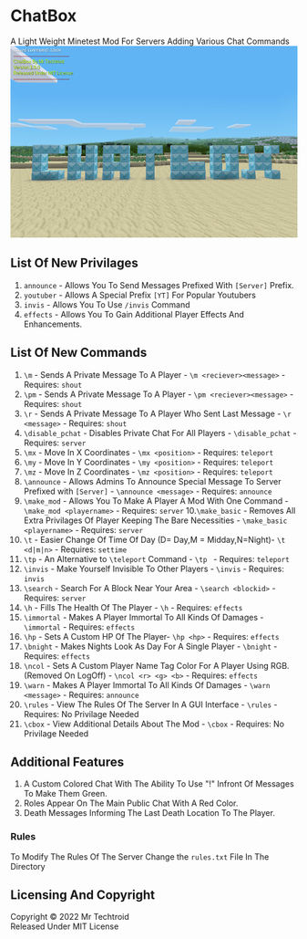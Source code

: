 # ChatBox
A Light Weight Minetest Mod For Servers Adding Various Chat Commands
![screenshot](https://github.com/mrtechtroid/ChatBox/blob/main/screenshot.png?raw=true)
## List Of New Privilages
1. `announce` - Allows You To Send Messages Prefixed With `[Server]` Prefix. 
2. `youtuber` - Allows A Special Prefix `[YT]` For Popular Youtubers
3. `invis` - Allows You To Use `/invis` Command
4. `effects` - Allows You To Gain Additional Player Effects And Enhancements. 

## List Of New Commands
1. `\m` - Sends A Private Message To A Player - `\m <reciever><message>` - Requires: `shout`
2. `\pm` - Sends A Private Message To A Player - `\pm <reciever><message>` - Requires: `shout`
3. `\r` - Sends A Private Message To A Player Who Sent Last Message - `\r <message>` - Requires: `shout`
4. `\disable_pchat` - Disables Private Chat For All Players - `\disable_pchat` - Requires: `server`
5. `\mx` - Move In X Coordinates - `\mx <position>` - Requires: `teleport`
6. `\my` - Move In Y Coordinates - `\my <position>` - Requires: `teleport`
7. `\mz` - Move In Z Coordinates - `\mz <position>` - Requires: `teleport`
8. `\announce` - Allows Admins To Announce Special Message To Server Prefixed with `[Server]` - `\announce <message>` - Requires: `announce`
9. `\make_mod` - Allows You To Make A Player A Mod With One Command - `\make_mod <playername>` - Requires: `server`
10.`\make_basic` - Removes All Extra Privilages Of Player Keeping The Bare Necessities - `\make_basic <playername>` - Requires: `server`
11. `\t` - Easier Change Of Time Of Day (D= Day,M = Midday,N=Night)- `\t <d|m|n>` - Requires: `settime`
12. `\tp` - An Alternative to  `\teleport` Command  - `\tp ` - Requires: `teleport`
13. `\invis` - Make Yourself Invisible To Other Players - `\invis` - Requires: `invis`
14. `\search` - Search For A Block Near Your Area - `\search <blockid>` - Requires: `server`
15. `\h` - Fills The Health Of The Player - `\h` - Requires: `effects`
16. `\immortal` - Makes A Player Immortal To All Kinds Of Damages - `\immortal` - Requires: `effects`
17. `\hp` - Sets A Custom HP Of The Player- `\hp <hp>` - Requires: `effects`
18. `\bnight` - Makes Nights Look As Day For A Single Player - `\bnight` - Requires: `effects`
19. `\ncol` - Sets A Custom Player Name Tag Color For A Player Using RGB.(Removed On LogOff) - `\ncol <r> <g> <b>` - Requires: `effects`
20. `\warn` - Makes A Player Immortal To All Kinds Of Damages - `\warn <message>` - Requires: `announce`
21. `\rules` - View The Rules Of The Server In A GUI Interface - `\rules` - Requires: No Privilage Needed
22. `\cbox` - View Additional Details About The Mod - `\cbox` - Requires: No Privilage Needed

## Additional Features
1. A Custom Colored Chat With The Ability To Use "!" Infront Of Messages To Make Them Green.
2. Roles Appear On The Main Public Chat With A Red Color. 
3. Death Messages Informing The Last Death Location To The Player. 


### Rules
To Modify The Rules Of The Server Change the `rules.txt` File In The Directory

## Licensing And Copyright
Copyright © 2022 Mr Techtroid  
Released Under MIT License  

